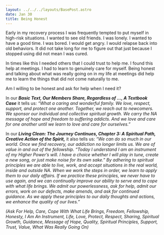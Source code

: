 ```yaml
---
layout: ../../../layouts/BasePost.astro
date: Jan 30
title: Being Honest
---
```

Early in my recovery process I was frequently tempted to put myself in high-risk situations. I wanted to see old friends. I was lonely. I wanted to have a good time. I was bored. I would get angry. I would relapse back into old behaviors. It did not take long for me to figure out that just because I stopped using did not mean I was cured.

In times like this I needed others that I could trust to help me. I found this help at meetings. I had to learn to genuinely care for myself. Being honest and talking about what was really going on in my life at meetings did help me to learn the things that did not come naturally to me.

Am I willing to be honest and ask for help when I need it?

In our ***Basic Text, Our Members Share, Regardless of ..., A Textbook Case*** it tells us: *“What a caring and wonderful family. We love, respect, support, and protect one another. Together, we reach out to newcomers. We sponsor our individual and collective spiritual growth. We carry the NA message of hope and freedom to suffering addicts. And we love and care for one another until we learn to love and care for ourselves.”*

In our ***Living Clean: The Journey Continues, Chapter 3: A Spiritual Path, Creative Action of the Spirit,*** it also tells us: *“We can do so much in our world. Once we find recovery, our addiction no longer limits us. We are of value in and out of the fellowship. “Today I understand I am an instrument of my Higher Power’s will. I have a choice whether I will play in tune, create a new song, or just make noise for its own sake.” By adhering to spiritual principles we are able to live, work, and accept situations in the real world, inside and outside NA. When we work the steps in order, we learn to apply them to our daily affairs. If we practice these principles, we never have to use again, and we can continually improve our ability to serve and to cope with what life brings. We admit our powerlessness, ask for help, admit our errors, work on our defects, make amends, and ask for continued guidance. As we apply these principles to our daily thoughts and actions, we enhance the quality of our lives.”*

*(Ask For Help, Care, Cope With What Life Brings, Freedom, Fellowship, Honesty, I Am An Instrument, Life, Love, Protect, Respect, Sharing, Spiritual Growth, Guidance, Message of Hope, Quality, Spiritual Principles, Support, Trust, Value, What Was Really Going On)*